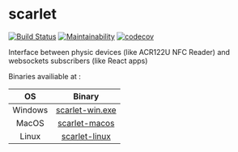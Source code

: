 # scarlet
[![Build Status](https://travis-ci.com/cesar-richard/scarlet.svg?branch=master)](https://travis-ci.com/cesar-richard/scarlet) 
[![Maintainability](https://api.codeclimate.com/v1/badges/add2cd9a14931371621d/maintainability)](https://codeclimate.com/github/cesar-richard/scarlet/maintainability)
[![codecov](https://codecov.io/gh/cesar-richard/scarlet/branch/master/graph/badge.svg)](https://codecov.io/gh/cesar-richard/scarlet)

Interface between physic devices (like ACR122U NFC Reader) and websockets subscribers (like React apps)

Binaries availiable at :

| OS      | Binary                                                                                               |
|:-------:|:----------------------------------------------------------------------------------------------------:|
| Windows | [scarlet-win.exe](https://github.com/cesar-richard/scarlet/releases/latest/download/scarlet-win.exe) |
| MacOS   | [scarlet-macos](https://github.com/cesar-richard/scarlet/releases/latest/download/scarlet-macos)     |
| Linux   | [scarlet-linux](https://github.com/cesar-richard/scarlet/releases/latest/download/scarlet-linux)     |


